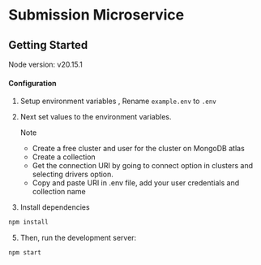 # Submission Microservice

## Getting Started

Node version: v20.15.1

#### Configuration

1. Setup environment variables , Rename `example.env` to `.env`

2. Next set values to the environment variables.

   Note
   - Create a free cluster and user for the cluster on MongoDB atlas
   - Create a collection
   - Get the connection URI by going to connect option in clusters and selecting drivers option.
   - Copy and paste URI in .env file, add your user credentials and collection name

3. Install dependencies

```bash
npm install
```

5. Then, run the development server:

```bash
npm start
```
